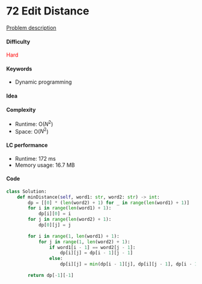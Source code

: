72 Edit Distance
=======================
[Problem description](https://leetcode.com/problems/edit-distance/)

#### Difficulty
<span style="color:red">Hard</span>

#### Keywords
- Dynamic programming
  
#### Idea

#### Complexity
- Runtime: O($N^2$)
- Space: O($N^2$)
  
#### LC performance
- Runtime: 172 ms
- Memory usage: 16.7 MB

#### Code
```python
class Solution:
    def minDistance(self, word1: str, word2: str) -> int:
        dp = [[0] * (len(word2) + 1) for _ in range(len(word1) + 1)]
        for i in range(len(word1) + 1):
            dp[i][0] = i
        for j in range(len(word2) + 1):
            dp[0][j] = j
        
        for i in range(1, len(word1) + 1):
            for j in range(1, len(word2) + 1):
                if word1[i - 1] == word2[j - 1]:
                    dp[i][j] = dp[i - 1][j - 1]
                else:
                    dp[i][j] = min(dp[i - 1][j], dp[i][j - 1], dp[i - 1][j - 1]) + 1
                    
        return dp[-1][-1]
```